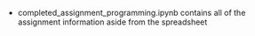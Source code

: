 - completed_assignment_programming.ipynb contains all of the assignment information aside from the spreadsheet
